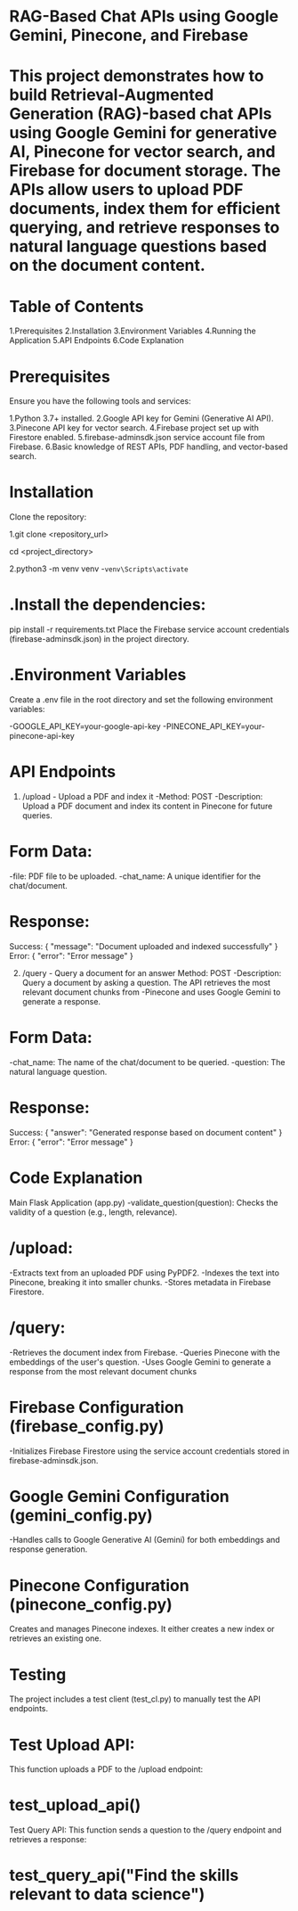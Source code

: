 # RAG-Based Chat APIs using Google Gemini, Pinecone, and Firebase


# This project demonstrates how to build Retrieval-Augmented Generation (RAG)-based chat APIs using Google Gemini for generative AI, Pinecone for vector search, and Firebase for document storage. The APIs allow users to upload PDF documents, index them for efficient querying, and retrieve responses to natural language questions based on the document content.


# Table of Contents
1.Prerequisites
2.Installation
3.Environment Variables
4.Running the Application
5.API Endpoints
6.Code Explanation

# Prerequisites
Ensure you have the following tools and services:

1.Python 3.7+ installed.
2.Google API key for Gemini (Generative AI API).
3.Pinecone API key for vector search.
4.Firebase project set up with Firestore enabled.
5.firebase-adminsdk.json service account file from Firebase.
6.Basic knowledge of REST APIs, PDF handling, and vector-based search.

# Installation
Clone the repository:


1.git clone <repository_url>

cd <project_directory>



2.python3 -m venv venv
 -`venv\Scripts\activate`

# .Install the dependencies:
pip install -r requirements.txt
Place the Firebase service account credentials (firebase-adminsdk.json) in the project directory.

# .Environment Variables
Create a .env file in the root directory and set the following environment variables:

-GOOGLE_API_KEY=your-google-api-key
-PINECONE_API_KEY=your-pinecone-api-key

# API Endpoints

1. /upload - Upload a PDF and index it
-Method: POST
-Description: Upload a PDF document and index its content in Pinecone for future queries.
# Form Data:
-file: PDF file to be uploaded.
-chat_name: A unique identifier for the chat/document.

# Response:
Success: { "message": "Document uploaded and indexed successfully" }
Error: { "error": "Error message" }

2. /query - Query a document for an answer 
Method: POST
-Description: Query a document by asking a question. The API retrieves the most relevant document chunks from -Pinecone and uses Google Gemini to generate a response.

# Form Data:
-chat_name: The name of the chat/document to be queried.
-question: The natural language question.

# Response:
Success: { "answer": "Generated response based on document content" }
Error: { "error": "Error message" }

# Code Explanation
Main Flask Application (app.py)
-validate_question(question): Checks the validity of a question (e.g., length, relevance).

# /upload:

-Extracts text from an uploaded PDF using PyPDF2.
-Indexes the text into Pinecone, breaking it into smaller chunks.
-Stores metadata in Firebase Firestore.

# /query:
-Retrieves the document index from Firebase.
-Queries Pinecone with the embeddings of the user's question.
-Uses Google Gemini to generate a response from the most relevant document chunks

# Firebase Configuration (firebase_config.py)
-Initializes Firebase Firestore using the service account credentials stored in firebase-adminsdk.json.

# Google Gemini Configuration (gemini_config.py)
-Handles calls to Google Generative AI (Gemini) for both embeddings and response generation.

# Pinecone Configuration (pinecone_config.py)
Creates and manages Pinecone indexes. It either creates a new index or retrieves an existing one.

# Testing
The project includes a test client (test_cl.py) to manually test the API endpoints.

# Test Upload API:
This function uploads a PDF to the /upload endpoint:

# test_upload_api()
Test Query API:
This function sends a question to the /query endpoint and retrieves a response:

# test_query_api("Find the skills relevant to data science")